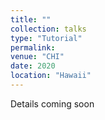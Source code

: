 ```yaml
---
title: ""
collection: talks
type: "Tutorial"
permalink: 
venue: "CHI"
date: 2020
location: "Hawaii"
---
```


Details coming soon
